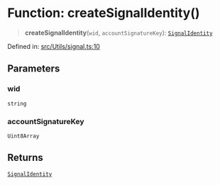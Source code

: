 # Function: createSignalIdentity()

> **createSignalIdentity**(`wid`, `accountSignatureKey`): [`SignalIdentity`](../type-aliases/SignalIdentity.md)

Defined in: [src/Utils/signal.ts:10](https://github.com/Fokusdotid/Baileys/blob/a954da2ee3c892812cf9528a5a214092693c872f/src/Utils/signal.ts#L10)

## Parameters

### wid

`string`

### accountSignatureKey

`Uint8Array`

## Returns

[`SignalIdentity`](../type-aliases/SignalIdentity.md)

